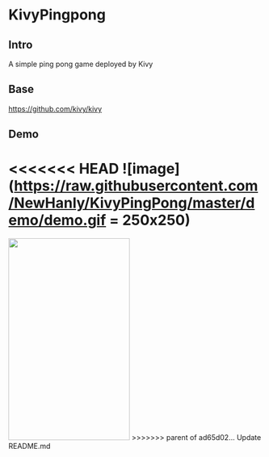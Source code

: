 # KivyPingpong

## Intro

A simple ping pong game deployed by Kivy

## Base

<https://github.com/kivy/kivy>

## Demo

<<<<<<< HEAD
![image](https://raw.githubusercontent.com/NewHanly/KivyPingPong/master/demo/demo.gif = 250x250)
=======
<img height=400 width=240 src=https://raw.githubusercontent.com/NewHanly/KivyPingPong/master/demo/demo.gif>
>>>>>>> parent of ad65d02... Update README.md
